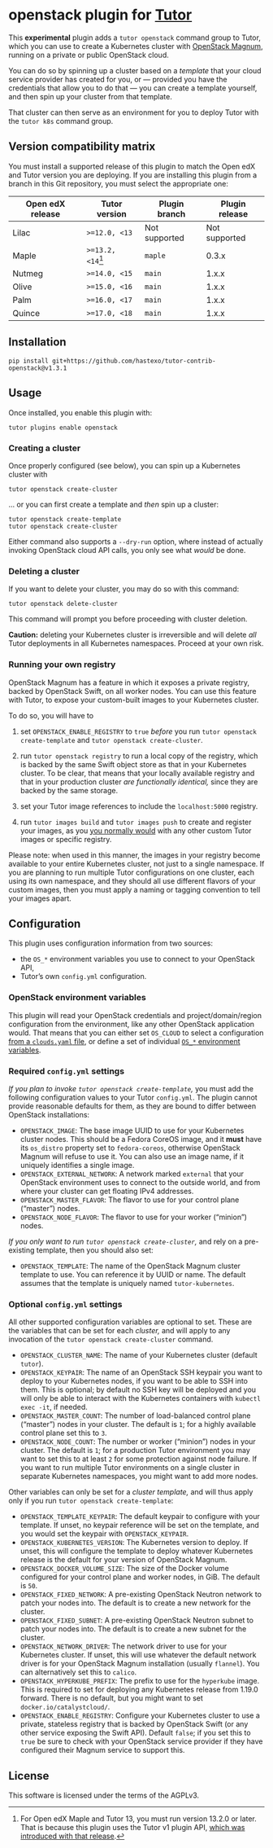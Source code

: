 # openstack plugin for [Tutor](https://docs.tutor.overhang.io)

This **experimental** plugin adds a `tutor openstack` command group to
Tutor, which you can use to create a Kubernetes cluster with
[OpenStack Magnum](https://docs.openstack.org/magnum/latest/user/),
running on a private or public OpenStack cloud.

You can do so by spinning up a cluster based on a *template* that your
cloud service provider has created for you, or — provided you have the
credentials that allow you to do that — you can create a template
yourself, and then spin up your cluster from that template.

That cluster can then serve as an environment for you to deploy Tutor
with the `tutor k8s` command group.

Version compatibility matrix
----------------------------

You must install a supported release of this plugin to match the Open
edX and Tutor version you are deploying. If you are installing this
plugin from a branch in this Git repository, you must select the
appropriate one:

| Open edX release | Tutor version     | Plugin branch | Plugin release |
|------------------|-------------------|---------------|----------------|
| Lilac            | `>=12.0, <13`     | Not supported | Not supported  |
| Maple            | `>=13.2, <14`[^1] | `maple`       | 0.3.x          |
| Nutmeg           | `>=14.0, <15`     | `main`        | 1.x.x          |
| Olive            | `>=15.0, <16`     | `main`        | 1.x.x          |
| Palm             | `>=16.0, <17`     | `main`        | 1.x.x          |
| Quince           | `>=17.0, <18`     | `main`        | 1.x.x          |

[^1]: For Open edX Maple and Tutor 13, you must run version 13.2.0 or
    later. That is because this plugin uses the Tutor v1 plugin API,
    [which was introduced with that
    release](https://github.com/overhangio/tutor/blob/master/CHANGELOG.md#v1320-2022-04-24).

## Installation

```
pip install git+https://github.com/hastexo/tutor-contrib-openstack@v1.3.1
```


## Usage

Once installed, you enable this plugin with:

```
tutor plugins enable openstack
```

### Creating a cluster

Once properly configured (see below), you can spin up a Kubernetes
cluster with

```
tutor openstack create-cluster
```

... or you can first create a template and *then* spin up a cluster:

```
tutor openstack create-template
tutor openstack create-cluster
```

Either command also supports a `--dry-run` option, where instead of
actually invoking OpenStack cloud API calls, you only see what *would*
be done.


### Deleting a cluster

If you want to delete your cluster, you may do so with this command:

```
tutor openstack delete-cluster
```

This command will prompt you before proceeding with cluster deletion.

**Caution:** deleting your Kubernetes cluster is irreversible and will
delete *all* Tutor deployments in all Kubernetes namespaces. Proceed
at your own risk.


### Running your own registry

OpenStack Magnum has a feature in which it exposes a private registry,
backed by OpenStack Swift, on all worker nodes. You can use this
feature with Tutor, to expose your custom-built images to your
Kubernetes cluster.

To do so, you will have to

1. set `OPENSTACK_ENABLE_REGISTRY` to `true` *before* you run `tutor
   openstack create-template` and `tutor openstack create-cluster`.

2. run `tutor openstack registry` to run a local copy of the registry,
   which is backed by the same Swift object store as that in your
   Kubernetes cluster. To be clear, that means that your locally
   available registry and that in your production cluster *are
   functionally identical,* since they are backed by the same storage.

3. set your Tutor image references to include the `localhost:5000`
   registry.

4. run `tutor images build` and `tutor images push` to create and
   register your images, as you [you normally
   would](https://docs.tutor.overhang.io/configuration.html#custom-open-edx-docker-image)
   with any other custom Tutor images or specific registry.

Please note: when used in this manner, the images in your registry
become available to your entire Kubernetes cluster, not just to a
single namespace. If you are planning to run multiple Tutor
configurations on one cluster, each using its own namespace, and they
should all use different flavors of your custom images, then you must
apply a naming or tagging convention to tell your images apart.


## Configuration

This plugin uses configuration information from two sources:

* the `OS_*` environment variables you use to connect to your
  OpenStack API,
* Tutor’s own `config.yml` configuration.


### OpenStack environment variables

This plugin will read your OpenStack credentials and
project/domain/region configuration from the environment, like any
other OpenStack application would. That means that you can either set
`OS_CLOUD` to select a configuration [from a `clouds.yaml`
file](https://docs.openstack.org/python-openstackclient/latest/cli/man/openstack.html#config-files),
or define a set of individual [`OS_*` environment
variables](https://docs.openstack.org/python-openstackclient/latest/cli/man/openstack.html#environment-variables).


### Required `config.yml` settings

*If you plan to invoke `tutor openstack create-template`,* you must
add the following configuration values to your Tutor `config.yml`. The
plugin cannot provide reasonable defaults for them, as they are bound
to differ between OpenStack installations:

* `OPENSTACK_IMAGE`: The base image UUID to use for your Kubernetes
  cluster nodes. This should be a Fedora CoreOS image, and it **must**
  have its `os_distro` property set to `fedora-coreos`, otherwise
  OpenStack Magnum will refuse to use it. You can also use an image
  name, if it uniquely identifies a single image.
* `OPENSTACK_EXTERNAL_NETWORK`: A network marked `external` that your
  OpenStack environment uses to connect to the outside world, and from
  where your cluster can get floating IPv4 addresses.
* `OPENSTACK_MASTER_FLAVOR`: The flavor to use for your control plane
  (“master”) nodes.
* `OPENSTACK_NODE_FLAVOR`: The flavor to use for your worker
  (“minion”) nodes.

*If you only want to run `tutor openstack create-cluster`,* and rely on
a pre-existing template, then you should also set:

* `OPENSTACK_TEMPLATE`: The name of the OpenStack Magnum cluster
  template to use. You can reference it by UUID or name. The default
  assumes that the template is uniquely named `tutor-kubernetes`.


### Optional `config.yml` settings

All other supported configuration variables are optional to set. These
are the variables that can be set for each *cluster,* and will apply
to any invocation of the `tutor openstack create-cluster` command.

* `OPENSTACK_CLUSTER_NAME`: The name of your Kubernetes cluster
  (default `tutor`).
* `OPENSTACK_KEYPAIR`: The name of an OpenStack SSH keypair you want
  to deploy to your Kubernetes nodes, if you want to be able to SSH
  into them. This is optional; by default no SSH key will be deployed
  and you will only be able to interact with the Kubernetes containers
  with `kubectl exec -it`, if needed.
* `OPENSTACK_MASTER_COUNT`: The number of load-balanced control plane
  (“master”) nodes in your cluster. The default is `1`; for a highly
  available control plane set this to `3`.
* `OPENSTACK_NODE_COUNT`: The number or worker (“minion”) nodes in
  your cluster. The default is `1`; for a production Tutor environment
  you may want to set this to at least `2` for some protection against
  node failure. If you want to run multiple Tutor environments on a
  single cluster in separate Kubernetes namespaces, you might want to
  add more nodes.

Other variables can only be set for a *cluster template,* and will
thus apply only if you run `tutor openstack create-template`:

* `OPENSTACK_TEMPLATE_KEYPAIR`: The default keypair to configure with
  your template. If unset, no keypair reference will be set on the
  template, and you would set the keypair with
  `OPENSTACK_KEYPAIR`.
* `OPENSTACK_KUBERNETES_VERSION`: The Kubernetes version to deploy. If
  unset, this will configure the template to deploy whatever
  Kubernetes release is the default for your version of OpenStack
  Magnum.
* `OPENSTACK_DOCKER_VOLUME_SIZE`: The size of the Docker volume
  configured for your control plane and worker nodes, in GiB. The
  default is `50`.
* `OPENSTACK_FIXED_NETWORK`: A pre-existing OpenStack Neutron network
  to patch your nodes into. The default is to create a new network for
  the cluster.
* `OPENSTACK_FIXED_SUBNET`: A pre-existing OpenStack Neutron subnet to
  patch your nodes into. The default is to create a new subnet for the
  cluster.
* `OPENSTACK_NETWORK_DRIVER`: The network driver to use for your
  Kubernetes cluster. If unset, this will use whatever the default
  network driver is for your OpenStack Magnum installation (usually
  `flannel`). You can alternatively set this to `calico`.
* `OPENSTACK_HYPERKUBE_PREFIX`: The prefix to use for the `hyperkube`
  image. This is required to set for deploying any Kubernetes release
  from 1.19.0 forward. There is no default, but you might want to set
  `docker.io/catalystcloud/`.
* `OPENSTACK_ENABLE_REGISTRY`: Configure your Kubernetes cluster to
  use a private, stateless registry that is backed by OpenStack Swift
  (or any other service exposing the Swift API). Default `false`; if
  you set this to `true` be sure to check with your OpenStack service
  provider if they have configured their Magnum service to support
  this. 


## License

This software is licensed under the terms of the AGPLv3.
